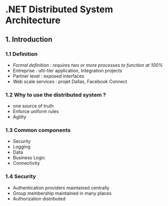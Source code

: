 # .NET Distributed System Architecture

## 1. Introduction 

### 1.1 Definition

- _Formal definition : requires two or more processes to function at 100%_
- Entreprise : ulti-tier application, Integration projects
- Partner level : exposed interfaces
- Web scale services : projet Dallas, Facebook Connect

### 1.2 Why to use the distributed system ?

- one source of truth
- Enforce uniform rules
- Agility

### 1.3 Common components

- Security
- Logging
- Data
- Business Logic
- Connectivity

### 1.4 Security

- Authentication providers maintained centrally
- Group membership maintained in many places
- Authorization distributed


